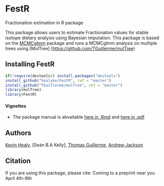 # FestR
Fractionation estimation in R package

This package allows users to estimate Fractionation values for stable isotope dietary analysis using Bayesian imputation. 
This package is based on the [MCMCglmm](http://cran.r-project.org/web/packages/MCMCglmm/index.html) package
and runs a MCMCglmm analysis on multiple trees using [MulTree] (https://github.com/TGuillerme/mulTree)

## Installing FestR
```r
if(!require(devtools)) install.packages("devtools")
install_github("healyke/FestR", ref = "master")
install_github("TGuillerme/mulTree", ref = "master")
library(mulTree)
library(FestR)
```

#### Vignettes
*  The package manual is abvailable [here in .Rmd](https://github.com/healyke/FestR/blob/master/vingettes/Introduction-to-FestR.Rmd) and [here in .pdf](https://github.com/healyke/FestR/blob/master/vingettes/Introduction-to-FestR.pdf)


Authors
-------
[Kevin Healy](http://healyke.github.io), [Seán B.A Kelly], [Thomas Guillerme](http://tguillerme.github.io), [Andrew Jackson](https://github.com/AndrewLJackson)

Citation
-------
If you are using this package, please cite: Coming to a preprint near you April 4th-8th
